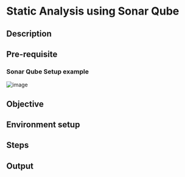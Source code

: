 # Static Analysis using Sonar Qube

## Description

## Pre-requisite

### Sonar Qube Setup example
![image](https://github.com/user-attachments/assets/e23e72c1-5e9d-412a-b6bd-90fa0f833410)

## Objective


## Environment setup

## Steps


## Output
